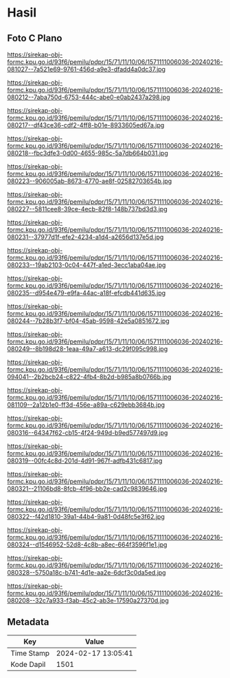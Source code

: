 # Hasil

## Foto C Plano

https://sirekap-obj-formc.kpu.go.id/93f6/pemilu/pdpr/15/71/11/10/06/1571111006036-20240216-081027--7a521e69-9761-456d-a9e3-dfadd4a0dc37.jpg

https://sirekap-obj-formc.kpu.go.id/93f6/pemilu/pdpr/15/71/11/10/06/1571111006036-20240216-080212--7aba750d-6753-444c-abe0-e0ab2437a298.jpg

https://sirekap-obj-formc.kpu.go.id/93f6/pemilu/pdpr/15/71/11/10/06/1571111006036-20240216-080217--df43ce36-cdf2-4ff8-b01e-8933605ed67a.jpg

https://sirekap-obj-formc.kpu.go.id/93f6/pemilu/pdpr/15/71/11/10/06/1571111006036-20240216-080218--fbc3dfe3-0d00-4655-985c-5a7db664b031.jpg

https://sirekap-obj-formc.kpu.go.id/93f6/pemilu/pdpr/15/71/11/10/06/1571111006036-20240216-080223--906005ab-8673-4770-ae8f-02582703654b.jpg

https://sirekap-obj-formc.kpu.go.id/93f6/pemilu/pdpr/15/71/11/10/06/1571111006036-20240216-080227--5811cee8-39ce-4ecb-82f8-148b737bd3d3.jpg

https://sirekap-obj-formc.kpu.go.id/93f6/pemilu/pdpr/15/71/11/10/06/1571111006036-20240216-080231--37977d1f-efe2-4234-a1d4-a2656d137e5d.jpg

https://sirekap-obj-formc.kpu.go.id/93f6/pemilu/pdpr/15/71/11/10/06/1571111006036-20240216-080233--19ab2103-0c04-447f-a1ed-3ecc1aba04ae.jpg

https://sirekap-obj-formc.kpu.go.id/93f6/pemilu/pdpr/15/71/11/10/06/1571111006036-20240216-080235--d954e479-e9fa-44ac-a18f-efcdb441d635.jpg

https://sirekap-obj-formc.kpu.go.id/93f6/pemilu/pdpr/15/71/11/10/06/1571111006036-20240216-080244--7b28b3f7-bf04-45ab-9598-42e5a0851672.jpg

https://sirekap-obj-formc.kpu.go.id/93f6/pemilu/pdpr/15/71/11/10/06/1571111006036-20240216-080249--8b198d28-1eaa-49a7-a613-dc29f095c998.jpg

https://sirekap-obj-formc.kpu.go.id/93f6/pemilu/pdpr/15/71/11/10/06/1571111006036-20240216-094041--2b2bcb24-c822-4fb4-8b2d-b985a8b0766b.jpg

https://sirekap-obj-formc.kpu.go.id/93f6/pemilu/pdpr/15/71/11/10/06/1571111006036-20240216-081109--2a12b1e0-ff3d-456e-a89a-c629ebb3684b.jpg

https://sirekap-obj-formc.kpu.go.id/93f6/pemilu/pdpr/15/71/11/10/06/1571111006036-20240216-080316--64347f62-cb15-4f24-949d-b9ed577497d9.jpg

https://sirekap-obj-formc.kpu.go.id/93f6/pemilu/pdpr/15/71/11/10/06/1571111006036-20240216-080319--00fc4c8d-201d-4d91-967f-adfb431c6817.jpg

https://sirekap-obj-formc.kpu.go.id/93f6/pemilu/pdpr/15/71/11/10/06/1571111006036-20240216-080321--21106bd8-8fcb-4f96-bb2e-cad2c9839646.jpg

https://sirekap-obj-formc.kpu.go.id/93f6/pemilu/pdpr/15/71/11/10/06/1571111006036-20240216-080322--f42d1810-39a1-44b4-9a81-0d48fc5e3f62.jpg

https://sirekap-obj-formc.kpu.go.id/93f6/pemilu/pdpr/15/71/11/10/06/1571111006036-20240216-080324--d1546952-52d8-4c8b-a8ec-664f3596f1e1.jpg

https://sirekap-obj-formc.kpu.go.id/93f6/pemilu/pdpr/15/71/11/10/06/1571111006036-20240216-080328--5750a18c-b741-4d1e-aa2e-6dcf3c0da5ed.jpg

https://sirekap-obj-formc.kpu.go.id/93f6/pemilu/pdpr/15/71/11/10/06/1571111006036-20240216-080208--32c7a933-f3ab-45c2-ab3e-17590a27370d.jpg


## Metadata

| Key        | Value               |
| ---------- | ------------------- |
| Time Stamp | 2024-02-17 13:05:41 |
| Kode Dapil | 1501                |



